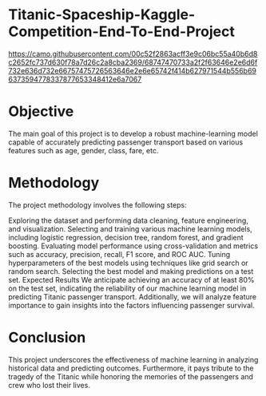 # Titanic-Spaceship-Kaggle-Competition-End-To-End-Project
https://camo.githubusercontent.com/00c52f2863acff3e9c06bc55a40b6d8c2652fc737d630f78a7d26c2a8cba2369/68747470733a2f2f63646e2e6d6f732e636d732e66757475726563646e2e6e65742f414b627971544b556b696373594778337877653348412e6a7067

# Objective
The main goal of this project is to develop a robust machine-learning model capable of accurately predicting passenger transport based on various features such as age, gender, class, fare, etc.

# Methodology
The project methodology involves the following steps:

Exploring the dataset and performing data cleaning, feature engineering, and visualization.
Selecting and training various machine learning models, including logistic regression, decision tree, random forest, and gradient boosting.
Evaluating model performance using cross-validation and metrics such as accuracy, precision, recall, F1 score, and ROC AUC.
Tuning hyperparameters of the best models using techniques like grid search or random search.
Selecting the best model and making predictions on a test set.
Expected Results
We anticipate achieving an accuracy of at least 80% on the test set, indicating the reliability of our machine learning model in predicting Titanic passenger transport. Additionally, we will analyze feature importance to gain insights into the factors influencing passenger survival.

# Conclusion
This project underscores the effectiveness of machine learning in analyzing historical data and predicting outcomes. Furthermore, it pays tribute to the tragedy of the Titanic while honoring the memories of the passengers and crew who lost their lives.
